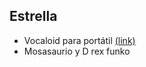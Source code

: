 
## Estrella

- Vocaloid para portátil [(link)](https://jidanstudios.bigcartel.com/product/peekers-desktop-buddies?fbclid=PAQ0xDSwKsMFdleHRuA2FlbQIxMAABp1X3LEvgIXgLs7ZiHXJHk3mCYBKFzBqwmujVyukY3IiLXWLjr0SFnmJxaOub_aem_dClAhqw-cDYrjfHFfQCuzg)
- Mosasaurio y D rex funko